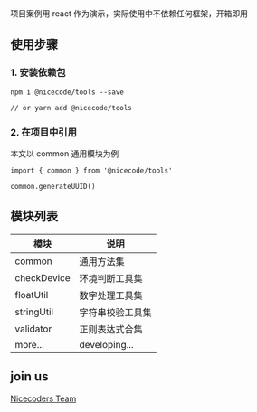 <Alert type="info">
  项目案例用 react 作为演示，实际使用中不依赖任何框架，<Badge>开箱即用</Badge>
</Alert>

## 使用步骤

### 1. 安装依赖包

```
npm i @nicecode/tools --save

// or yarn add @nicecode/tools
```

### 2. 在项目中引用

本文以 common 通用模块为例

```
import { common } from '@nicecode/tools'

common.generateUUID()
```

## 模块列表

| 模块        | 说明             |
| ----------- | ---------------- |
| common      | 通用方法集       |
| checkDevice | 环境判断工具集   |
| floatUtil   | 数字处理工具集   |
| stringUtil  | 字符串校验工具集 |
| validator   | 正则表达式合集   |
| more...     | developing...    |

## join us

[Nicecoders Team](https://github.com/nicecoders/nicecode)
